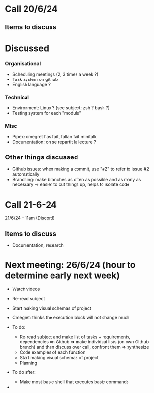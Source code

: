 # Call 20/6/24
## Items to discuss
# Discussed
### Organisational
- Scheduling meetings (2, 3 times a week ?)
- Task system on github
- English language ?

### Technical
- Environment: Linux ? (see subject: zsh ? bash ?)
- Testing system for each "module"

### Misc
- Pipex: cmegret l'as fait, fallan fait minitalk
- Documentation: on se repartit la lecture ?

## Other things discussed
- Github issues: when making a commit, use "#2" to refer to issue #2 automatically
- Branching: make branches as often as possible and as many as necessary
	=> easier to cut things up, helps to isolate code

# Call 21-6-24
21/6/24 – 11am (Discord)
## Items to discuss
- Documentation, research

# Next meeting: 26/6/24 (hour to determine early next week)
- Watch videos
- Re-read subject
- Start making visual schemas of project


- Cmegret: thinks the execution block will not change much


- To do:
	- Re-read subject and make list of tasks + requirements, dependencies on Github	
		=> make individual lists (on own Github branch) and then discuss over call, confront them => synthesize
	- Code examples of each function
	- Start making visual schemas of project
	- Planning

- To do after:
	- Make most basic shell that executes basic commands
- 